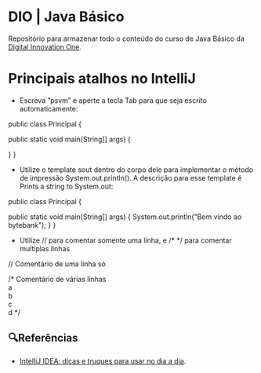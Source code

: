 # DIO | Java Básico
Repositório para armazenar todo o conteúdo do curso de Java Básico da [Digital Innovation One](https://www.dio.me/).

# Principais atalhos no IntelliJ

- Escreva ”psvm” e aperte a tecla Tab para que seja escrito automaticamente:

public class Principal {

   public static void main(String[] args) {

   }
}

- Utilize o template sout dentro do corpo dele para implementar o método de impressão System.out.println(). A descrição para esse template é Prints a string to System.out:
 
public class Principal {

   public static void main(String[] args) {
       System.out.println("Bem vindo ao bytebank");
   }
}

- Utilize // para comentar somente uma linha, e /* */ para comentar multiplas linhas

// Comentário de uma linha só

/* Comentário de várias linhas  
        a  
        b  
        c  
        d */  

## 🔍Referências
- [IntelliJ IDEA: dicas e truques para usar no dia a dia](https://www.alura.com.br/artigos/intellij-idea-dicas-truques-usar-no-dia-a-dia).